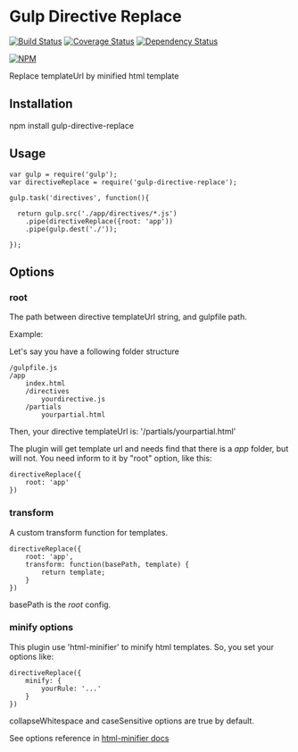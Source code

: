 # Gulp Directive Replace

[![Build Status](https://travis-ci.org/brunobertolini/gulp-directive-replace.svg?branch=master)](https://travis-ci.org/brunobertolini/gulp-directive-replace) [![Coverage Status](https://coveralls.io/repos/github/brunobertolini/gulp-directive-replace/badge.svg?branch=master)](https://coveralls.io/github/brunobertolini/gulp-directive-replace?branch=master) [![Dependency Status](https://gemnasium.com/brunobertolini/gulp-directive-replace.svg)](https://gemnasium.com/brunobertolini/gulp-directive-replace)

[![NPM](https://nodei.co/npm/gulp-directive-replace.png?downloads=true)](https://nodei.co/npm/gulp-directive-replace/)

Replace templateUrl by minified html template

## Installation

npm install gulp-directive-replace

## Usage

```
var gulp = require('gulp');
var directiveReplace = require('gulp-directive-replace');

gulp.task('directives', function(){

  return gulp.src('./app/directives/*.js')
    .pipe(directiveReplace({root: 'app'))
    .pipe(gulp.dest('./'));

});
```

## Options 

### root

The path between directive templateUrl string, and gulpfile path.

Example: 

Let's say you have a following folder structure

```
/gulpfile.js
/app
    index.html
    /directives
        yourdirective.js
    /partials
        yourpartial.html
```

Then, your directive templateUrl is: '/partials/yourpartial.html'

The plugin will get template url and needs find that there is a *app* folder, but will not. You need inform to it by "root" option, like this:

```
directiveReplace({
    root: 'app'
})
```

### transform

A custom transform function for templates.

```
directiveReplace({
    root: 'app',
    transform: function(basePath, template) {
        return template;
    }
})
```

basePath is the *root* config.

### minify options

This plugin use 'html-minifier' to minify html templates. So, you set your options like:

```
directiveReplace({
    minify: {
        yourRule: '...'
    }
})
```

collapseWhitespace and caseSensitive options are true by default.

See options reference in [html-minifier docs](https://www.npmjs.com/package/html-minifier#options-quick-reference)